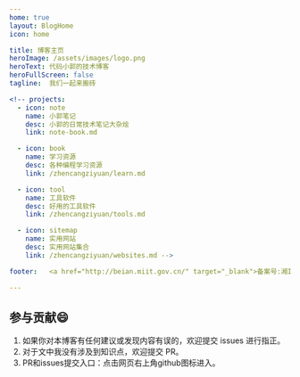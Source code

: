 ```yaml
---
home: true
layout: BlogHome
icon: home

title: 博客主页
heroImage: /assets/images/logo.png
heroText: 代码小郭的技术博客
heroFullScreen: false
tagline:  我们一起来搬砖

<!-- projects:
  - icon: note
    name: 小郭笔记
    desc: 小郭的日常技术笔记大杂烩
    link: note-book.md

  - icon: book
    name: 学习资源
    desc: 各种编程学习资源
    link: /zhencangziyuan/learn.md

  - icon: tool
    name: 工具软件
    desc: 好用的工具软件
    link: /zhencangziyuan/tools.md

  - icon: sitemap
    name: 实用网站
    desc: 实用网站集合
    link: /zhencangziyuan/websites.md -->

footer:   <a href="http://beian.miit.gov.cn/" target="_blank">备案号:湘ICP备17020097号-1</a>

---
```


## 参与贡献😄

1. 如果你对本博客有任何建议或发现内容有误的，欢迎提交 issues 进行指正。
2. 对于文中我没有涉及到知识点，欢迎提交 PR。
3. PR和issues提交入口：点击网页右上角github图标进入。

 

